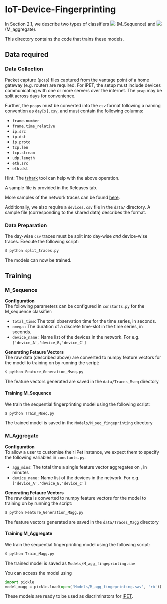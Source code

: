 # IoT-Device-Fingerprinting
In Section 2.1, we describe two types of classifiers <img src="https://latex.codecogs.com/gif.latex?\mathcal{M}_\text{seq}" /> (M_Sequence) and <img src="https://latex.codecogs.com/gif.latex?\mathcal{M}_\text{agg}" /> (M_aggregate).

This directory contains the code that trains these models.

## Data required

### Data Collection
Packet capture (`pcap`) files captured from the vantage point of a home gateway (e.g. router) are required. For iPET, the setup must include devices communicating with one or more servers over the internet. The `pcap` may be split across days for convenience. 

Further, the `pcaps` must be converted into the `csv` format following a naming convention as `day[x].csv`, and must contain the following columns:
 - `frame.number`
 - `frame.time_relative`
 - `ip.src`
 - `ip.dst`
 - `ip.proto`
 - `tcp.len`
 - `tcp.stream`
 - `udp.length`
 - `eth.src`
 - `eth.dst`

Hint: The [tshark](https://www.wireshark.org/docs/man-pages/tshark.html) tool can help with the above operation.

A sample file is provided in the Releases tab.

More samples of the network traces can be found [here](https://drive.google.com/drive/folders/1gRkcrPupkYTWvYlgkkDKDmsP2FsJzG-g?usp=sharing).

Additionally, we also require a `devices.csv` file in the `data/` directory. A sample file (corresponding to the shared data) describes the format.

### Data Preparation
The day-wise `csv` traces must be split into day-wise _and_ device-wise traces. Execute the following script:
```sh
$ python split_traces.py
```

The models can now be trained.

## Training
### M_Sequence

**Configuration**  
The following parameters can be configured in `constants.py` for the M_sequence classifier:
- `total_time`: The total observation time for the time series, in seconds.
- `omega` : The duration of a discrete time-slot in the time series, in seconds.
- `device_name` : Name list of the devices in the network. For e.g. `['device_A','device_B,'device_C']`

**Generating Fetaure Vectors**  
The raw data (described above) are converted to numpy feature vectors for the model to training on by running the script:
```sh
$ python Feature_Generation_Mseq.py 
```

The feature vectors generated are saved in the `data/Traces_Mseq` directory

#### Training M_Sequence
We train the sequential fingerprinting model using the following script: 
```sh
$ python Train_Mseq.py 
```
The trained model is saved in the `Models/M_seq_fingeprinting` directory

### M_Aggregate

**Configuration**  
To allow a user to customise their iPet instance, we expect them to specify the following variables in `constants.py`:
- `agg_mins`: The total time a single feature vector aggregates on , in minutes
- `device_name` : Name list of the devices in the network. For e.g. `['device_A','device_B,'device_C']`

**Generating Fetaure Vectors**  
The raw data is converted to numpy feature vectors for the model to training on by running the script:
```sh
$ python Feature_Generation_Magg.py 
```

The feature vectors generated are saved in the `data/Traces_Magg` directory

#### Training M_Aggregate
We train the sequential fingerprinting model using the following script: 
```sh
$ python Train_Magg.py 
```
The trained model is saved as `Models/M_agg_fingeprinting.sav` 

You can access the model using
```py
import pickle
model_magg = pickle.load(open('Models/M_agg_fingeprinting.sav', 'rb'))
```

These models are ready to be used as discriminators for [iPET](../ipet/README.md).
